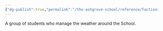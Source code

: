 ```yaml
---
{"dg-publish":true,"permalink":"/the-ashgrove-school/reference/factions-clubs/weather-wizards/"}
---
```


A group of students who manage the weather around the School.